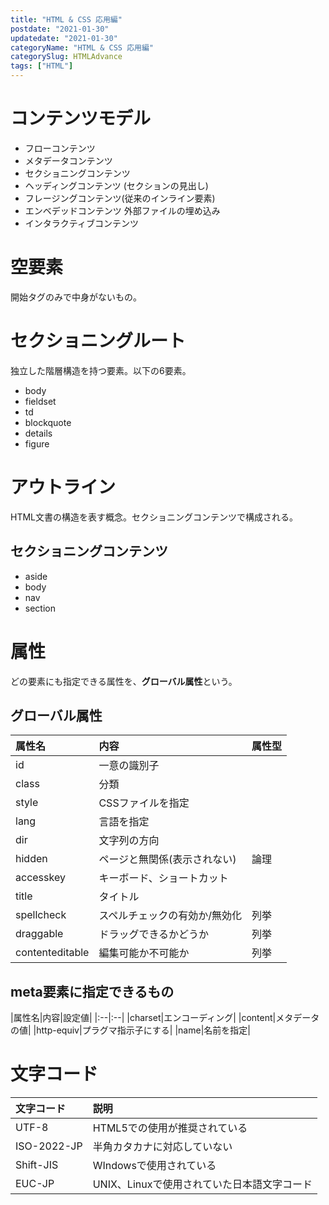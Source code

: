 ```yaml
---
title: "HTML & CSS 応用編"
postdate: "2021-01-30"
updatedate: "2021-01-30"
categoryName: "HTML & CSS 応用編"
categorySlug: HTMLAdvance
tags: ["HTML"]
---
```


# コンテンツモデル

- フローコンテンツ
- メタデータコンテンツ
- セクショニングコンテンツ
- ヘッディングコンテンツ (セクションの見出し)
- フレージングコンテンツ(従来のインライン要素)
- エンベデッドコンテンツ 外部ファイルの埋め込み
- インタラクティブコンテンツ

# 空要素

開始タグのみで中身がないもの。

# セクショニングルート

独立した階層構造を持つ要素。以下の6要素。

- body
- fieldset
- td
- blockquote 
- details
- figure

# アウトライン

HTML文書の構造を表す概念。セクショニングコンテンツで構成される。

## セクショニングコンテンツ

- aside
- body
- nav
- section

# 属性

どの要素にも指定できる属性を、**グローバル属性**という。

## グローバル属性

|属性名|内容|属性型|
|:--|:--|:--|
|id|一意の識別子|
|class|分類|
|style|CSSファイルを指定|
|lang|言語を指定|
|dir|文字列の方向|
|hidden|ページと無関係(表示されない)|論理|
|accesskey|キーボード、ショートカット|
|title|タイトル|
|spellcheck|スペルチェックの有効か/無効化|列挙|
|draggable|ドラッグできるかどうか|列挙|
|contenteditable|編集可能か不可能か|列挙|

## meta要素に指定できるもの

|属性名|内容|設定値|
|:--|:--|
|charset|エンコーディング|
|content|メタデータの値|
|http-equiv|プラグマ指示子にする|
|name|名前を指定|

# 文字コード

|文字コード|説明|
|:--|:--|
|UTF-8|HTML5での使用が推奨されている|
|ISO-2022-JP|半角カタカナに対応していない|
|Shift-JIS|WIndowsで使用されている|
|EUC-JP|UNIX、Linuxで使用されていた日本語文字コード|
